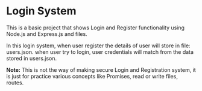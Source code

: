 # Login System

This is a basic project that shows Login and Register functionality using Node.js and Express.js and files.

In this login system, 
when user register the details of user will store in file: users.json.
when user try to login, user credentials will match from the data stored in users.json.


**Note:**
This is not the way of making secure Login and Registration system, it is just for practice various concepts like Promises, read or write files, routes.